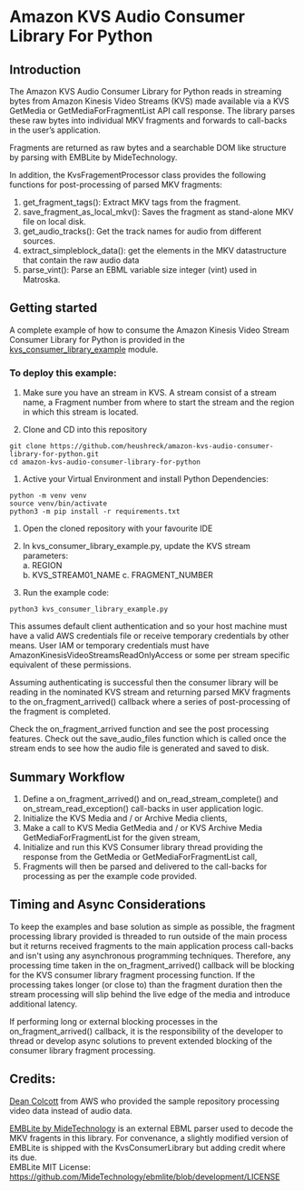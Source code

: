 # Amazon KVS Audio Consumer Library For Python

## Introduction

The Amazon KVS Audio Consumer Library for Python reads in streaming bytes from Amazon 
Kinesis Video Streams (KVS) made available via a KVS GetMedia or GetMediaForFragmentList API call response. 
The library parses these raw bytes into individual MKV fragments and forwards to call-backs in the user’s application.

Fragments are returned as raw bytes and a searchable DOM like structure by parsing with EMBLite by MideTechnology.

In addition, the KvsFragementProcessor class provides the following functions for post-processing of parsed MKV fragments:
1) get_fragment_tags(): Extract MKV tags from the fragment.
2) save_fragment_as_local_mkv(): Saves the fragment as stand-alone MKV file on local disk.
3) get_audio_tracks(): Get the track names for audio from different sources.
4) extract_simpleblock_data(): get the elements in the MKV datastructure that contain the raw audio data
5) parse_vint(): Parse an EBML variable size integer (vint) used in Matroska.


## Getting started

A complete example of how to consume the Amazon Kinesis Video Stream Consumer Library for Python is provided in the 
[kvs_consumer_library_example](kvs_consumer_library_example.py) module.

### To deploy this example:
1. Make sure you have an stream in KVS. A stream consist of a stream name, a Fragment number from where to start the stream and the region in which this stream is located.

2. Clone and CD into this repository
```
git clone https://github.com/heushreck/amazon-kvs-audio-consumer-library-for-python.git
cd amazon-kvs-audio-consumer-library-for-python
```

1. Active your Virtual Environment and install Python Dependencies:
```
python -m venv venv
source venv/bin/activate
python3 -m pip install -r requirements.txt
```

1. Open the cloned repository with your favourite IDE 

2. In kvs_consumer_library_example.py, update the KVS stream parameters:  
    a. REGION  
    b. KVS_STREAM01_NAME
    c. FRAGMENT_NUMBER 

3. Run the example code:
```
python3 kvs_consumer_library_example.py
```

This assumes default client authentication and so your host machine must have a valid AWS credentials file or receive temporary credentials by other means. 
User IAM or temporary credentials must have AmazonKinesisVideoStreamsReadOnlyAccess or some per stream specific equivalent of these permissions. 

Assuming authenticating is successful then the consumer library will be reading in the nominated KVS stream and returning parsed MKV fragments to the on_fragment_arrived() callback where a series of post-processing of the fragment is completed.

Check the on_fragment_arrived function and see the post processing features.
Check out the save_audio_files function which is called once the stream ends to see how the audio file is generated and saved to disk.

## Summary Workflow

1) Define a on_fragment_arrived() and on_read_stream_complete() and on_stream_read_exception() call-backs in user application logic.
2) Initialize the KVS Media and / or Archive Media clients,
3) Make a call to KVS Media GetMedia and / or KVS Archive Media GetMediaForFragmentList for the given stream,
4) Initialize and run this KVS Consumer library thread providing the response from the GetMedia
or GetMediaForFragmentList call,
5) Fragments will then be parsed and delivered to the call-backs for processing as per the example code provided.

## Timing and Async Considerations

To keep the examples and base solution as simple as possible, the fragment processing library provided is threaded to 
run outside of the main process but it returns received fragments to the main application process call-backs and isn't
using any asynchronous programming techniques. Therefore, any processing time taken in the on_fragment_arrived() callback
will be blocking for the KVS consumer library fragment processing function. If the processing takes longer (or close to) than the 
fragment duration then the stream processing will slip behind the live edge of the media and introduce additional latency.  

If performing long or external blocking processes in the on_fragment_arrived() callback, it is the responsibility of the 
developer to thread or develop async solutions to prevent extended blocking of the consumer library fragment processing. 

## Credits:

[Dean Colcott](https://www.linkedin.com/in/deancolcott/) from AWS who provided the sample repository processing video data instead of audio data.

[EMBLite by MideTechnology](https://github.com/MideTechnology/ebmlite) is an external EBML parser used to decode the MKV fragents in this library.
For convenance, a slightly modified version of EMBLite is shipped with the KvsConsumerLibrary but adding credit where its due.  
EMBLite MIT License: https://github.com/MideTechnology/ebmlite/blob/development/LICENSE  



